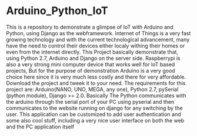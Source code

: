 # Arduino_Python_IoT
This is a repository to demonstrate a glimpse of IoT with Arduino and Python, using Django as the webframework.
Internet of Things is a very fast growing technology and with the current technological advancement, many have the need to control their devices either localy withing their homes or even from the internet directly. This Project basically demonstrate that, using Python 2.7, Arduino and Django on the server side.
Raspberrypi is also a very strong mini computer device that works well for IoT based projects, But for the purpose of demonstration Arduino is a very good choice here since it is very much less costly and there for very affordable. Download the project and tweek it to your need.
The requirements for this project are:
Arduino(NANO, UNO, MEGA, any one),
Python 2.7,
pySerial (python module),
Django >= 2.0.
Basically The Python communicates with the arduino through the serial port of your PC using pyserial and then communicates to the website running on django for any switching by the user. This application can be customized to add user authentication and some also cool stuff, including a very nice user interface on both the web and the PC application itself
